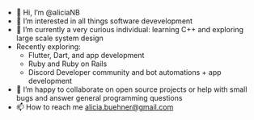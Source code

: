 - 👋 Hi, I’m @aliciaNB
- 👀 I’m interested in all things software devevelopment
- 🌱 I’m currently a very curious individual: learning C++ and exploring large scale system design 
-    Recently exploring: 
     - Flutter, Dart, and app development
     - Ruby and Ruby on Rails
     - Discord Developer community and bot automations + app development 
- 💞️ I’m happy to collaborate on open source projects or help with small bugs and answer general programming questions 
- 📫 How to reach me alicia.buehner@gmail.com

<!---
aliciaNB/aliciaNB is a ✨ special ✨ repository because its `README.md` (this file) appears on your GitHub profile.
You can click the Preview link to take a look at your changes.
--->
